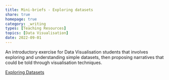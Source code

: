 ```yaml
---
title: Mini-briefs - Exploring datasets
share: true
homepage: true
category: _writing
types: [Teaching Resources]
topics: [Data Visualisation]
date: 2022-09-01
---
```


An introductory exercise for Data Visualisation students that involves exploring and understanding simple datasets, then proposing  narratives that could be told through visualisation techniques.  

[Exploring Datasets](https://gfte.notion.site/Exploring-Datasets-123cc36dcb894096b15220fc0bb6c424)